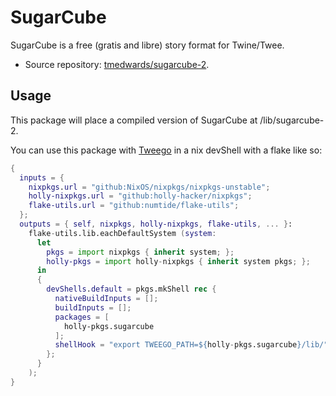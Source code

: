 # SugarCube

SugarCube is a free (gratis and libre) story format for Twine/Twee.

- Source repository: [tmedwards/sugarcube-2](https://github.com/tmedwards/sugarcube-2).

## Usage
This package will place a compiled version of SugarCube at /lib/sugarcube-2.

You can use this package with [Tweego](https://github.com/tmedwards/tweego) in a nix devShell with a flake like so:
```nix
{
  inputs = {
    nixpkgs.url = "github:NixOS/nixpkgs/nixpkgs-unstable";
    holly-nixpkgs.url = "github:holly-hacker/nixpkgs";
    flake-utils.url = "github:numtide/flake-utils";
  };
  outputs = { self, nixpkgs, holly-nixpkgs, flake-utils, ... }:
    flake-utils.lib.eachDefaultSystem (system:
      let
        pkgs = import nixpkgs { inherit system; };
        holly-pkgs = import holly-nixpkgs { inherit system pkgs; };
      in
      {
        devShells.default = pkgs.mkShell rec {
          nativeBuildInputs = [];
          buildInputs = [];
          packages = [
            holly-pkgs.sugarcube
          ];
          shellHook = "export TWEEGO_PATH=${holly-pkgs.sugarcube}/lib/";
        };
      }
    );
}
```
